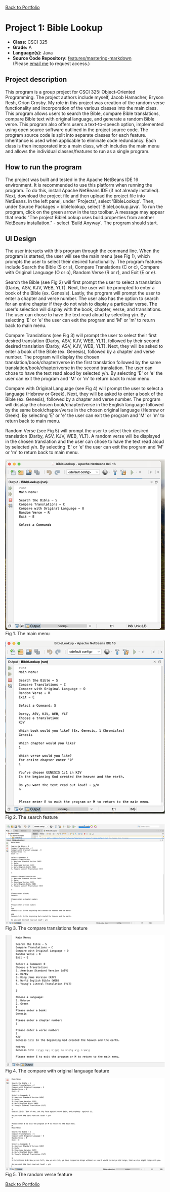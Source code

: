 [Back to Portfolio](./)

Project 1: Bible Lookup
===============

-   **Class:** CSCI 325
-   **Grade:** A
-   **Language(s):** Java
-   **Source Code Repository:** [features/mastering-markdown](https://github.com/JessicaTaylor7/BibleLookup)  
    (Please [email me](mailto:JMTaylor2@csustudent.net?subject=GitHub%20Access) to request access.)

## Project description

This program is a group project for CSCI 325: Object-Oriented Programming. The project authors include myself, Jacob Hamacher, Bryson Resh, Orion Crosby. My role in this project was creation of the random verse functionality and incorporation of the various classes into the main class. This program allows users to search the Bible, compare Bible translations, compare Bible text with original language, and generate a random Bible verse. This program also offers users a text-to-speech option, implemented using open source software outlined in the project source code. The program source code is split into separate classes for each feature. Inheritance is used when applicable to eliminate code redundancy. Each class is then incoporated into a main class, which includes the main menu and allows the individual classes/features to run as a single program. 

## How to run the program

The project was built and tested in the Apache NetBeans IDE 16 environment. It is recommended to use this platform when running the program. To do this, install Apache NetBeans IDE (if not already installed). Next, download the project file and then upload the project file into NetBeans. In the left panel, under 'Projects', select 'BibleLookup'. Then, under Source Packages > biblelookup, select 'BibleLookup.java'. To run the program, click on the green arrow in the top toolbar. A message may appear that reads "The project BibleLookup uses build.properties from another NetBeans installation." - select 'Build Anyway'. The program should start. 


## UI Design

The user interacts with this program through the command line. When the program is started, the user will see the main menu (see Fig 1), which prompts the user to select their desired functionality. The program features include Search the Bible (S or s), Compare Translations (C or c), Compare with Original Language (O or o), Random Verse (R or r), and Exit (E or e). 

Search the Bible (see Fig 2) will first prompt the user to select a translation (Darby, ASV, KJV, WEB, YLT). Next, the user will be prompted to enter a book of the Bible (ex. Genesis). Lastly, the program will prompt the user to enter a chapter and verse number. The user also has the option to search for an entire chapter if they do not wish to display a particular verse. The user's selection will display with the book, chapter, verse, and translations. The user can chose to have the text read aloud by selecting y/n. By selecting 'E' or 'e' the user can exit the program and 'M' or 'm' to return back to main menu.

Compare Translations (see Fig 3) will prompt the user to select their first desired translation (Darby, ASV, KJV, WEB, YLT), followed by their second desired translation (Darby, ASV, KJV, WEB, YLT). Next, they will be asked to enter a book of the Bible (ex. Genesis), followed by a chapter and verse number. The program will display the chosen translation/book/chapter/verse in the first translation followed by the same translation/book/chapter/verse in the second translation. The user can chose to have the text read aloud by selected y/n. By selecting 'E' or 'e' the user can exit the program and 'M' or 'm' to return back to main menu.

Compare with Original Language (see Fig 4) will prompt the user to select a language (Hebrew or Greek). Next, they will be asked to enter a book of the Bible (ex. Genesis), followed by a chapter and verse number. The program will display the chosen book/chapter/verse in the English language followed by the same book/chapter/verse in the chosen original language (Hebrew or Greek). By selecting 'E' or 'e' the user can exit the program and 'M' or 'm' to return back to main menu.

Random Verse (see Fig 5) will prompt the user to select their desired translation (Darby, ASV, KJV, WEB, YLT). A random verse will be displayed in the chosen translation and the user can chose to have the text read aloud by selected y/n. By selecting 'E' or 'e' the user can exit the program and 'M' or 'm' to return back to main menu.

![screenshot](images/Project1/MainMenu.png)  
Fig 1. The main menu

![screenshot](images/Project1/Search.png)  
Fig 2. The search feature

![screenshot](images/Project1/CompareTranslations.png)  
Fig 3. The compare translations feature

![screenshot](images/Project1/CompareOriginal.png)  
Fig 4. The compare with original language feature

![screenshot](images/Project1/RandomVerse.png)  
Fig 5. The random verse feature


[Back to Portfolio](./)
